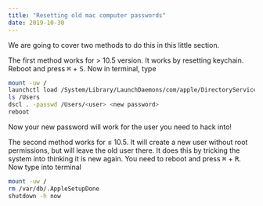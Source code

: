 ```yaml
---
title: "Resetting old mac computer passwords"
date: 2019-10-30
---
```


We are going to cover two methods to do this in this little section.

The first method works for > 10.5 version.  It works by resetting keychain.  Reboot and press <kbd>&#8984;</kbd> + <kbd>S</kbd>.  Now in terminal, type
<!-- This is actually tcsh but only sh syntax highlighting available -->
```sh
mount -uw /
launchctl load /System/Library/LaunchDaemons/com/apple/DirectoryServices.plist
ls /Users
dscl . -passwd /Users/<user> <new password>
reboot
```

Now your new password will work for the user you need to hack into!

The second method works for &leq; 10.5.  It will create a new user without root permissions, but will leave the old user there.  It does this by tricking the system into thinking it is new again.  You need to reboot and press <kbd>&#8984;</kbd> + <kbd>R</kbd>.  Now type into terminal
```sh
mount -uw /
rm /var/db/.AppleSetupDone
shutdown -h now
```
